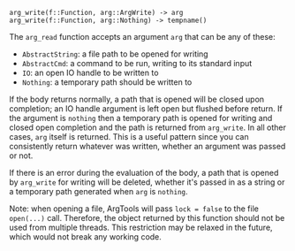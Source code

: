 ```
arg_write(f::Function, arg::ArgWrite) -> arg
arg_write(f::Function, arg::Nothing) -> tempname()
```

The `arg_read` function accepts an argument `arg` that can be any of these:

  * `AbstractString`: a file path to be opened for writing
  * `AbstractCmd`: a command to be run, writing to its standard input
  * `IO`: an open IO handle to be written to
  * `Nothing`: a temporary path should be written to

If the body returns normally, a path that is opened will be closed upon completion; an IO handle argument is left open but flushed before return. If the argument is `nothing` then a temporary path is opened for writing and closed open completion and the path is returned from `arg_write`. In all other cases, `arg` itself is returned. This is a useful pattern since you can consistently return whatever was written, whether an argument was passed or not.

If there is an error during the evaluation of the body, a path that is opened by `arg_write` for writing will be deleted, whether it's passed in as a string or a temporary path generated when `arg` is `nothing`.

Note: when opening a file, ArgTools will pass `lock = false` to the file `open(...)` call. Therefore, the object returned by this function should not be used from multiple threads. This restriction may be relaxed in the future, which would not break any working code.
